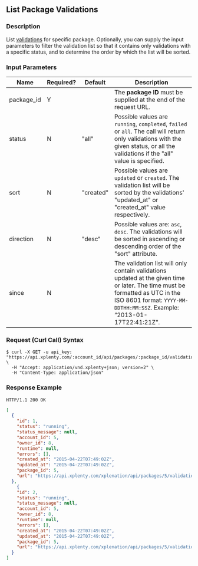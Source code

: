 ## List Package Validations

### Description
List [validations](https://github.com/xplenty/xplenty-api-doc-v2/blob/master/resources/package-validation.md) for specific package.
Optionally, you can supply the input parameters to filter the validation list so that it contains only validations with a specific status, and to determine the order by which the list will be sorted.

### Input Parameters

|Name|Required?|Default|Description|
|----|---------|-------|-----------|
package_id|Y| |The **package ID** must be supplied at the end of the request URL.
status|N|"all"|Possible values are `running`, `completed`, `failed` or `all`. The call will return only validations with the given status, or all the validations if the "all" value is specified.
sort|N|"created"|Possible values are `updated` or `created`. The validation list will be sorted by the validations' "updated_at" or "created_at" value respectively.
direction|N|"desc"|Possible values are: `asc`, `desc`. The validations will be sorted in ascending or descending order of the "sort" attribute.
since|N| |The validation list will only contain validations updated at the given time or later. The time must be formatted as UTC in the ISO 8601 format: `YYYY-MM-DDTHH:MM:SSZ`. Example: “2013-01-17T22:41:21Z”.

### Request (Curl Call) Syntax
```shell
$ curl -X GET -u api_key: "https://api.xplenty.com/:account_id/api/packages/:package_id/validations" \
  -H "Accept: application/vnd.xplenty+json; version=2" \
  -H "Content-Type: application/json"
```

### Response Example
```HTTP
HTTP/1.1 200 OK
```

```json
[
  {
    "id": 1,
    "status": "running",
    "status_message": null,
    "account_id": 5,
    "owner_id": 8,
    "runtime": null,
    "errors": [],
    "created_at": "2015-04-22T07:49:02Z",
    "updated_at": "2015-04-22T07:49:02Z",
    "package_id": 5,
    "url": "https://api.xplenty.com/xplenation/api/packages/5/validations/1"
  },
    {
    "id": 2,
    "status": "running",
    "status_message": null,
    "account_id": 5,
    "owner_id": 8,
    "runtime": null,
    "errors": [],
    "created_at": "2015-04-22T07:49:02Z",
    "updated_at": "2015-04-22T07:49:02Z",
    "package_id": 5,
    "url": "https://api.xplenty.com/xplenation/api/packages/5/validations/2"
  }
]
```
